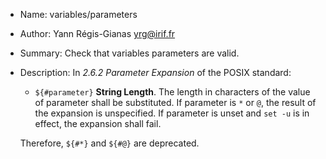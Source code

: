 - Name:    variables/parameters
- Author:  Yann Régis-Gianas <yrg@irif.fr>
- Summary: Check that variables parameters are valid.
- Description:
  In *2.6.2 Parameter Expansion* of the POSIX standard:

  - `${#parameter}` **String Length**.
    The length in characters of the value of parameter shall be substituted.
    If parameter is `*` or `@`, the result of the expansion is unspecified.
    If parameter is unset and `set -u` is in effect, the expansion shall fail.

  Therefore, `${#*}` and `${#@}` are deprecated.
